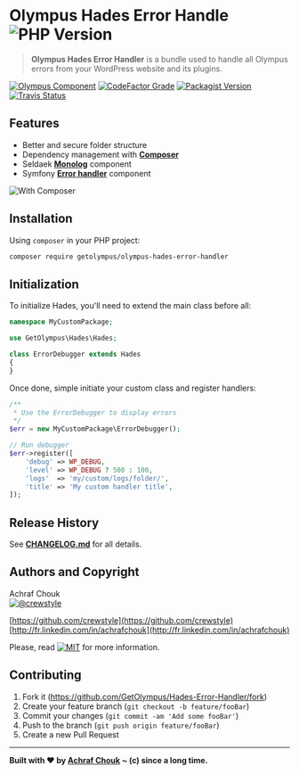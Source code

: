 # Olympus Hades Error Handle ![PHP Version][php-image]
> **Olympus Hades Error Handler** is a bundle used to handle all Olympus errors from your WordPress website and its plugins.

[![Olympus Component][olympus-image]][olympus-url]
[![CodeFactor Grade][codefactor-image]][codefactor-url]
[![Packagist Version][packagist-image]][packagist-url]
[![Travis Status][travis-image]][travis-url]

## Features

+ Better and secure folder structure
+ Dependency management with [**Composer**](https://getcomposer.org)
+ Seldaek [**Monolog**](https://github.com/seldaek/monolog) component
+ Symfony [**Error handler**](https://github.com/symfony/error-handler) component

![With Composer](https://img.shields.io/badge/with-Composer-885630.svg?style=flat-square)

## Installation

Using `composer` in your PHP project:

```sh
composer require getolympus/olympus-hades-error-handler
```

## Initialization

To initialize Hades, you'll need to extend the main class before all:
```php
namespace MyCustomPackage;

use GetOlympus\Hades\Hades;

class ErrorDebugger extends Hades
{
}

```

Once done, simple initiate your custom class and register handlers:

```php
/**
 * Use the ErrorDebugger to display errors
 */
$err = new MyCustomPackage\ErrorDebugger();

// Run debugger
$err->register([
    'debug' => WP_DEBUG,
    'level' => WP_DEBUG ? 500 : 100,
    'logs'  => 'my/custom/logs/folder/',
    'title' => 'My custom handler title',
]);
```

## Release History

See [**CHANGELOG.md**][changelog-blob] for all details.

## Authors and Copyright

Achraf Chouk  
[![@crewstyle][twitter-image]][twitter-url]

[https://github.com/crewstyle](https://github.com/crewstyle)  
[http://fr.linkedin.com/in/achrafchouk](http://fr.linkedin.com/in/achrafchouk)

Please, read [![MIT][license-image]][license-blob] for more information.

## Contributing

1. Fork it (<https://github.com/GetOlympus/Hades-Error-Handler/fork>)
2. Create your feature branch (`git checkout -b feature/fooBar`)
3. Commit your changes (`git commit -am 'Add some fooBar'`)
4. Push to the branch (`git push origin feature/fooBar`)
5. Create a new Pull Request

---

**Built with ♥ by [Achraf Chouk](http://github.com/crewstyle "Achraf Chouk") ~ (c) since a long time.**

<!-- links & imgs dfn's -->
[olympus-image]: https://img.shields.io/badge/for-Olympus-44cc11.svg?style=flat-square
[olympus-url]: https://github.com/GetOlympus
[changelog-blob]: https://github.com/GetOlympus/Hades-Error-Handler/blob/master/CHANGELOG.md
[codefactor-image]: https://www.codefactor.io/repository/github/GetOlympus/Hades-Error-Handler/badge?style=flat-square
[codefactor-url]: https://www.codefactor.io/repository/github/getolympus/Hades-Error-Handler
[license-blob]: https://github.com/GetOlympus/Hades-Error-Handler/blob/master/LICENSE
[license-image]: https://img.shields.io/badge/license-MIT_License-blue.svg?style=flat-square
[packagist-image]: https://img.shields.io/packagist/v/getolympus/olympus-Hades-Error-Handler.svg?style=flat-square
[packagist-url]: https://packagist.org/packages/getolympus/olympus-Hades-Error-Handler
[php-image]: https://img.shields.io/travis/php-v/GetOlympus/Hades-Error-Handler.svg?style=flat-square
[travis-image]: https://img.shields.io/travis/GetOlympus/Hades-Error-Handler/master.svg?style=flat-square
[travis-url]: https://travis-ci.org/GetOlympus/Hades-Error-Handler
[twitter-image]: https://img.shields.io/badge/crewstyle-blue.svg?style=social&logo=twitter
[twitter-url]: http://twitter.com/crewstyle
